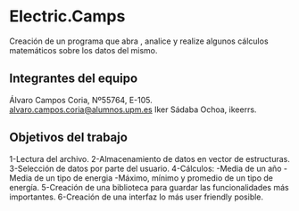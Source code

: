 # Electric.Camps

Creación de un programa que abra , analice y realize algunos cálculos matemáticos sobre los datos del mismo.

## Integrantes del equipo

Álvaro Campos Coria, Nº55764, E-105. alvaro.campos.coria@alumnos.upm.es
Iker Sádaba Ochoa, ikeerrs.

## Objetivos del trabajo

1-Lectura del archivo.
2-Almacenamiento de datos en vector de estructuras.
3-Selección de datos por parte del usuario.
4-Cálculos:
-Media de un año
-Media de un tipo de energia
-Máximo, mínimo y promedio de un tipo de energía.
5-Creación de una biblioteca para guardar las funcionalidades más importantes.
6-Creación de una interfaz lo más user friendly posible.
